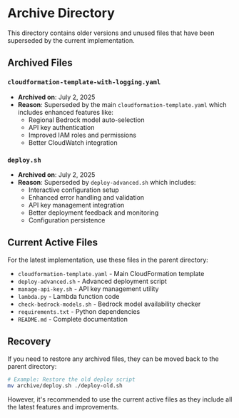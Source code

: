 # Archive Directory

This directory contains older versions and unused files that have been superseded by the current implementation.

## Archived Files

### `cloudformation-template-with-logging.yaml`
- **Archived on**: July 2, 2025
- **Reason**: Superseded by the main `cloudformation-template.yaml` which includes enhanced features like:
  - Regional Bedrock model auto-selection
  - API key authentication
  - Improved IAM roles and permissions
  - Better CloudWatch integration

### `deploy.sh`
- **Archived on**: July 2, 2025  
- **Reason**: Superseded by `deploy-advanced.sh` which includes:
  - Interactive configuration setup
  - Enhanced error handling and validation
  - API key management integration
  - Better deployment feedback and monitoring
  - Configuration persistence

## Current Active Files

For the latest implementation, use these files in the parent directory:

- `cloudformation-template.yaml` - Main CloudFormation template
- `deploy-advanced.sh` - Advanced deployment script
- `manage-api-key.sh` - API key management utility
- `lambda.py` - Lambda function code
- `check-bedrock-models.sh` - Bedrock model availability checker
- `requirements.txt` - Python dependencies
- `README.md` - Complete documentation

## Recovery

If you need to restore any archived files, they can be moved back to the parent directory:

```bash
# Example: Restore the old deploy script
mv archive/deploy.sh ./deploy-old.sh
```

However, it's recommended to use the current active files as they include all the latest features and improvements.
